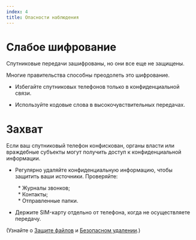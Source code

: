 ```yaml
---
index: 4
title: Опасности наблюдения
---
```

# Слабое шифрование

Спутниковые передачи зашифрованы, но они все еще не защищены.

Многие правительства способны преодолеть это шифрование.

*   Избегайте спутниковых телефонов только в конфиденциальной связи.

*   Используйте кодовые слова в высокочувствительных передачах.

# Захват

Если ваш спутниковый телефон конфискован, органы власти или враждебные субъекты могут получить доступ к конфиденциальной информации.

*   Регулярно удаляйте конфиденциальную информацию, чтобы защитить ваши источники. Проверяйте:

        *   Журналы звонков;  
        *   Контакты;  
        *   Отправленные папки.  

*   Держите SIM-карту отдельно от телефона, когда не осуществляете передачу.

(Узнайте о [Защите файлов](umbrella://information/protecting-files) и [Безопасном удалении](umbrella://information/safely-deleting).)
